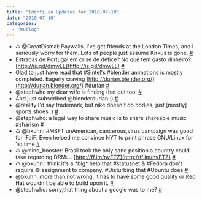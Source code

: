 ```yaml
---
title: "Identi.ca Updates for 2010-07-10"
date: "2010-07-10"
categories: 
  - "mublog"
---
```


- ♺ @GreatDismal: Paywalls. I've got friends at the London Times, and I seriously worry for them. Lots of people just assume Kirkus is gone. [#](http://identi.ca/notice/40635773)
- Estradas de Portugal em crise de défice? No que tem gasto dinheiro? [http://is.gd/dmwLL](http://is.gd/dmwLL) [#](http://identi.ca/notice/40641833)
- Glad to just have read that #Sintel's #blender animations is mostly completed. Eagerly craving [http://durian.blender.org/](http://durian.blender.org/) #durian [#](http://identi.ca/notice/40650032)
- @stephwho my dear wife is finding that out too. [#](http://identi.ca/notice/40650083)
- And just subscribed @blenderdurian :) [#](http://identi.ca/notice/40650304)
- @reality I'd say trademark, but nike doesn't do bodies, just \[mostly\] sports shoes :) [#](http://identi.ca/notice/40661160)
- @stephwho: a legal way to share music is to share shareable music #sharism [#](http://identi.ca/notice/40685369)
- ♺ @bkuhn: #MSFT unAmerican, cancerous,virus campaign was good for !FaiF. Even helped me convince NYT to print phrase GNU/Linux for 1st time [#](http://identi.ca/notice/40686015)
- ♺ @mind\_booster: Brasil took the only sane position a country could take regarding DRM:... [http://ff.im/nvETZ](http://ff.im/nvETZ) [#](http://identi.ca/notice/40692049)
- ♺ @bkuhn I think it's a \*big\* help that #statusnet & #Fedora don't require © assignment to company. #Disturbing that #Ubuntu does [#](http://identi.ca/notice/40692171)
- @bkuhn: more than not wrong, it has to have some good quality or Red Hat wouldn't be able to build upon it. [#](http://identi.ca/notice/40702400)
- @stephwho: sorry,that thing about a google was to me? [#](http://identi.ca/notice/40703161)
